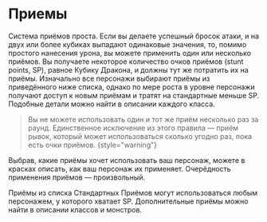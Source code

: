 # Приемы

Система приёмов проста. Если вы делаете успешный бросок атаки, и на двух
или более кубиках выпадают одинаковые значения, то, помимо простого
нанесения урона, вы можете применить один или несколько приёмов. Вы
получаете некоторое количество очков приёмов (stunt points, SP), равное
Кубику Дракона, и должны тут же потратить их на приёмы. Изначально все
персонажи выбирают приёмы из приведённого ниже списка, однако по мере
роста в уровне персонажи получают доступ к новым приёмам и тратят на
стандартные меньше SP. Подобные детали можно найти в описании каждого
класса.

> Вы не можете использовать один и тот же приём несколько раз за раунд. Единственное исключение из этого правила — приём рывок, который может использоваться сколько угодно раз, пока есть очки приёмов.
{style="warning"}

Выбрав, какие приёмы хочет использовать ваш персонаж, можете в красках
описать, как ваш персонаж их применяет. Очерёдность применения приёмов —
произвольный.

Приёмы из списка Стандартных Приёмов могут использоваться любым
персонажем, у которого хватает SP. Дополнительные приёмы можно найти в
описании классов и монстров.